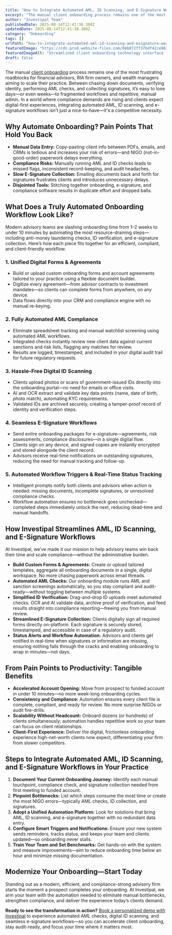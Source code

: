 ```yaml
---
title: "How to Integrate Automated AML, ID Scanning, and E-Signature Workflows in Client Onboarding"
excerpt: "The manual client onboarding process remains one of the most frustrating roadblocks for financial advisors, RIA firm owners, and wealth managers aiming to scale their practice."
author: "Investipal Team"
publishedDate: 2025-08-14T12:41:38.388Z
updatedDate: 2025-08-14T12:41:38.388Z
category: "Onboarding"
tags: []
urlPath: "how-to-integrate-automated-aml-id-scanning-and-esignature-workflows-in-client-onboarding"
featuredImage: "https://cdn.prod.website-files.com/666872ff37bdf42ce9637d77/68906b5a4065359b47ec0b2b_pexels-photo-33243214.jpeg"
featuredImageAlt: "Streamlined client onboarding technology interface for advisor workflow automation"
draft: false
---
```

<p>The manual <a href="/features/client-acquisition">client onboarding</a> process remains one of the most frustrating roadblocks for financial advisors, RIA firm owners, and wealth managers aiming to scale their practice. Between chasing down documents, verifying identity, performing AML checks, and collecting signatures, it’s easy to lose days—or even weeks—to fragmented workflows and repetitive, manual admin. In a world where compliance demands are rising and clients expect digital-first experiences, integrating automated AML, ID scanning, and e-signature workflows isn’t just a nice-to-have—it's a competitive necessity.</p>

<h2>Why Automate Onboarding? Pain Points That Hold You Back</h2>
<ul><li><strong>Manual Data Entry:</strong> Copy-pasting client info between PDFs, emails, and CRMs is tedious and increases your risk of errors—and NIGO (not-in-good-order) paperwork delays everything.</li><li><strong>Compliance Risks:</strong> Manually running AML and ID checks leads to missed flags, inconsistent record-keeping, and audit headaches.</li><li><strong>Slow E-Signature Collection:</strong> Emailing documents back and forth for signatures frustrates clients and introduces unnecessary delays.</li><li><strong>Disjointed Tools:</strong> Stitching together onboarding, e-signature, and compliance software results in duplicate effort and dropped balls.</li></ul>

<h2>What Does a Truly Automated Onboarding Workflow Look Like?</h2>
<p>Modern advisory teams are slashing onboarding time from 1–2 weeks to under 10 minutes by automating the most resource-draining steps—including anti-money laundering checks, ID verification, and e-signature collection. Here’s how each piece fits together for an efficient, compliant, and client-friendly workflow.</p>

<h3>1. Unified Digital Forms & Agreements</h3>
<ul><li>Build or upload custom onboarding forms and account agreements tailored to your practice using a flexible document builder.</li><li>Digitize every agreement—from advisor contracts to investment mandates—so clients can complete forms from anywhere, on any device.</li><li>Data flows directly into your CRM and compliance engine with no manual re-keying.</li></ul>

<h3>2. Fully Automated AML Compliance</h3>
<ul><li>Eliminate spreadsheet tracking and manual watchlist screening using automated AML workflows.</li><li>Integrated checks instantly review new client data against current sanctions and risk lists, flagging any matches for review.</li><li>Results are logged, timestamped, and included in your digital audit trail for future regulatory requests.</li></ul>

<h3>3. Hassle-Free Digital ID Scanning</h3>
<ul><li>Clients upload photos or scans of government-issued IDs directly into the onboarding portal—no need for emails or office visits.</li><li>AI and OCR extract and validate key data points (name, date of birth, photo match), automating KYC requirements.</li><li>Validated IDs are archived securely, creating a tamper-proof record of identity and verification steps.</li></ul>

<h3>4. Seamless E-Signature Workflows</h3>
<ul><li>Send entire onboarding packages for e-signature—agreements, risk assessments, compliance disclosures—in a single digital flow.</li><li>Clients sign on any device, and signed copies are instantly encrypted and stored alongside the client record.</li><li>Advisors receive real-time notifications on outstanding signatures, reducing the need for manual tracking and follow-up.</li></ul>

<h3>5. Automated Workflow Triggers & Real-Time Status Tracking</h3>
<ul><li>Intelligent prompts notify both clients and advisors when action is needed: missing documents, incomplete signatures, or unresolved compliance checks.</li><li>Workflow automation ensures no bottleneck goes unchecked—completed steps immediately unlock the next, reducing dead-time and manual handoffs.</li></ul>

<h2>How Investipal Streamlines AML, ID Scanning, and E-Signature Workflows</h2>
<p>At Investipal, we’ve made it our mission to help advisory teams win back their time and scale compliance—without the administrative burden.</p>
<ul><li><strong>Build Custom Forms & Agreements:</strong> Create or upload tailored templates, aggregate all onboarding documents in a single, digital workspace. No more chasing paperwork across email threads.</li><li><strong>Automated AML Checks:</strong> Our onboarding module runs AML and sanction screenings automatically, so you stay compliant and audit-ready—without toggling between multiple systems.</li><li><strong>Simplified ID Verification:</strong> Drag-and-drop ID uploads meet automated checks. OCR and AI validate data, archive proof of verification, and feed results straight into compliance reporting—freeing you from manual review.</li><li><strong>Streamlined E-Signature Collection:</strong> Clients digitally sign all required forms directly on-platform. Each signature is securely stored, timestamped, and accessible in case of a regulatory audit.</li><li><strong>Status Alerts and Workflow Automation:</strong> Advisors and clients get notified in real-time when signatures or information are missing, ensuring nothing falls through the cracks and enabling onboarding to wrap in minutes—not days.</li></ul>

<h2>From Pain Points to Productivity: Tangible Benefits</h2>
<ul><li><strong>Accelerated Account Opening:</strong> Move from prospect to funded account in under 10 minutes—no more week-long onboarding cycles.</li><li><strong>Consistency and Compliance:</strong> Automation ensures every client file is complete, compliant, and ready for review. No more surprise NIGOs or audit fire-drills.</li><li><strong>Scalability Without Headcount:</strong> Onboard dozens (or hundreds) of clients simultaneously; automation handles repetitive work so your team can focus on client relationships.</li><li><strong>Client-First Experience:</strong> Deliver the digital, frictionless onboarding experience high-net-worth clients now expect, differentiating your firm from slower competitors.</li></ul>

<h2>Steps to Integrate Automated AML, ID Scanning, and E-Signature Workflows in Your Practice</h2>
<ol><li><strong>Document Your Current Onboarding Journey:</strong> Identify each manual touchpoint, compliance check, and signature collection needed from first meeting to funded account.</li><li><strong>Pinpoint Bottlenecks:</strong> List which steps consume the most time or create the most NIGO errors—typically AML checks, ID collection, and signatures.</li><li><strong>Adopt a Unified Automation Platform:</strong> Look for solutions that bring AML, ID scanning, and e-signature together with no redundant data entry.</li><li><strong>Configure Smart Triggers and Notifications:</strong> Ensure your new system sends reminders, tracks status, and keeps your team and clients updated—so onboarding never stalls.</li><li><strong>Train Your Team and Set Benchmarks:</strong> Get hands-on with the system and measure improvements—aim to reduce onboarding time below an hour and minimize missing documentation.</li></ol>

<h2>Modernize Your Onboarding—Start Today</h2>
<p>Standing out as a modern, efficient, and compliance-strong advisory firm starts the moment a prospect completes your onboarding. At Investipal, we arm your team with the automation needed to eliminate manual bottlenecks, strengthen compliance, and deliver the experience today’s clients demand.</p>
<p><strong>Ready to see the transformation in action?</strong> <a href="/book-a-demo">Book a personalized demo with Investipal</a> to experience automated AML checks, digital ID scanning, and seamless e-signature workflows—so you can accelerate client onboarding, stay audit-ready, and focus your time where it matters most.</p>